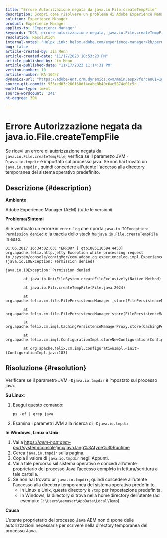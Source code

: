 ```yaml
---
title: “Errore Autorizzazione negata da java.io.File.createTempFile”
description: Scopri come risolvere un problema di Adobe Experience Manager in cui si riceve un errore di autorizzazione negata da java.io.File.createTempFile.
solution: Experience Manager
product: Experience Manager
applies-to: "Experience Manager"
keywords: "KCS, errore autorizzazione negata, java.io.File.createTempFile, Risoluzione dei problemi, Adobe Experience Manager, AEM"
resolution: Resolution
internal-notes: "Helpx Link: helpx.adobe.com/experience-manager/kb/permission_denied_error_from_java_io_file.html"
bug: false
article-created-by: Jim Menn
article-created-date: "11/17/2023 10:53:23 PM"
article-published-by: Jim Menn
article-published-date: "11/17/2023 11:14:31 PM"
version-number: 10
article-number: KA-16447
dynamics-url: "https://adobe-ent.crm.dynamics.com/main.aspx?forceUCI=1&pagetype=entityrecord&etn=knowledgearticle&id=d26c9815-9c85-ee11-8179-6045bd006268"
source-git-commit: 953ced03c260f60d14eabe8b40c6ac5874e01c5c
workflow-type: tm+mt
source-wordcount: '241'
ht-degree: 30%

---
```


# Errore Autorizzazione negata da java.io.File.createTempFile


Se ricevi un errore di autorizzazione negata da `java.io.File.createTempFile`, verifica se il parametro JVM `-Djava.io.tmpdir` è impostato sul processo java. Se non hai trovato un `java.io.tmpdir` , quindi concedere all&#39;utente l&#39;accesso alla directory temporanea del sistema operativo predefinito.

## Descrizione {#description}


<b>Ambiente</b>

Adobe Experience Manager (AEM) (tutte le versioni)

<b>Problema/Sintomi</b>

Si è verificato un errore in `error.log` che riporta `java.io.IOException: Permission denied` e la traccia dello stack ha `java.io.File.createTempFile` in esso.




```
01.06.2017 16:34:02.631 *ERROR* [ qtp1085110594-4453]  org.apache.felix.http.jetty Exception while processing request to /system/console/configMgr/com.adobe.cq.experiencelog.impl.ExperienceLogConfigServlet (java.io.IOException: Permission denied)

java.io.IOException: Permission denied

        at java.io.UnixFileSystem.createFileExclusively(Native Method)

        at java.io.File.createTempFile(File.java:2024)

        at org.apache.felix.cm.file.FilePersistenceManager._store(FilePersistenceManager.java:699)

        at org.apache.felix.cm.file.FilePersistenceManager.store(FilePersistenceManager.java:660)

        at org.apache.felix.cm.impl.CachingPersistenceManagerProxy.store(CachingPersistenceManagerProxy.java:242)

        at org.apache.felix.cm.impl.ConfigurationImpl.storeNewConfiguration(ConfigurationImpl.java:462)

        at org.apache.felix.cm.impl.ConfigurationImpl.<init>(ConfigurationImpl.java:183)
```







## Risoluzione {#resolution}


Verificare se il parametro JVM `-Djava.io.tmpdir` è impostato sul processo java.

<b>Su Linux</b>:

1. Esegui questo comando:




   ```
   ps -ef | grep java
   ```


2. Esamina i parametri JVM alla ricerca di `-Djava.io.tmpdir`


<b>In Windows, Linux o Unix</b>:

1. Vai a [https://*aem-host:aem-port*/system/console/jmx/java.lang%3Atype%3DRuntime](https://aem-host:aem-port/system/console/jmx/java.lang%3Atype%3DRuntime)
2. Cerca `java.io.tmpdir` sulla pagina.
3. Copia il valore di `java.io.tmpdir` negli Appunti.
4. Vai a tale percorso sul sistema operativo e concedi all’utente proprietario del processo Java l’accesso completo in lettura/scrittura a tale cartella.
5. Se non hai trovato un `java.io.tmpdir`, quindi concedere all&#39;utente l&#39;accesso alla directory temporanea del sistema operativo predefinito.
   - In Linux e Unix, questa directory è `/tmp` per impostazione predefinita.
   - In Windows, la directory si trova nella home directory dell’utente (ad esempio: `C:\Users\aemuser\AppData\Local\Temp`).


<b>Causa</b>

L’utente proprietario del processo Java AEM non dispone delle autorizzazioni necessarie per scrivere nella directory temporanea del processo Java.
